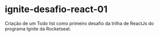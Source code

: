 # ignite-desafio-react-01
Criação de um Todo list como primeiro desafio da trilha de ReactJs do programa Ignite da Rocketseat.
